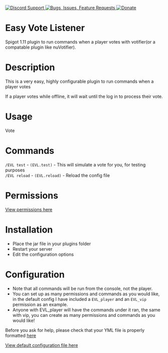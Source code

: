 [ ![Discord Support](https://www.mediafire.com/convkey/510b/iw2k26exg0qlf076g.jpg) ](https://discord.gg/p5DAvc6)
[ ![Bugs, Issues, Feature Requests](https://www.mediafire.com/convkey/2320/x80qtabf3auhhjr6g.jpg) ](../../issues)
[ ![Donate](https://www.mediafire.com/convkey/910d/z8160kkzvezi4km6g.jpg) ](https://www.paypal.com/cgi-bin/webscr?cmd=_s-xclick&hosted_button_id=THXHQ5287TBA8)


# Easy Vote Listener

Spigot 1.11 plugin to run commands when a player votes with votifier(or a compatable plugin like nuVotifier).

# Description
This is a very easy, highly configurable plugin to run commands when a player votes

If a player votes while offline, it will wait until the log in to process their vote.

# Usage
Vote

# Commands

`/EVL test` - `(EVL.test)` - This will simulate a vote for you, for testing purposes  
`/EVL reload` - `(EVL.reload)` - Reload the config file

# Permissions
[View permissions here](../../blob/master/src/plugin.yml)


# Installation
- Place the jar file in your plugins folder
- Restart your server
- Edit the configuration options

# Configuration

- Note that all commands will be run from the console, not the player.  
- You can set up as many permissions and commands as you would like, in the default config I have included a `EVL_player` and an `EVL_vip` permission as an example.  
- Anyone with EVL_player will have the commands under it ran, the same with vip, you can create as many permissions and commands as you would like!
    
Before you ask for help, please check that your YML file is properly formatted [here](http://yaml-online-parser.appspot.com/)

[View default configuration file here](../../blob/master/src/config.yml)

